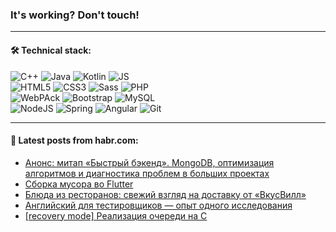 ### It's working? Don't touch!

---

#### 🛠️ Technical stack:

![C++](https://img.shields.io/badge/C++-informational?logo=c%2B%2B&style=flat&logoColor=white&color=9C033A)
![Java](https://img.shields.io/badge/Java-informational?logo=java&style=flat&logoColor=white&color=007396)
![Kotlin](https://img.shields.io/badge/Kotlin-informational?logo=Kotlin&style=flat&logoColor=white&color=0095D5)
![JS](https://img.shields.io/badge/JS-informational?logo=javaScript&style=flat&logoColor=black&color=F7Df1E) <br>
![HTML5](https://img.shields.io/badge/HTML5-informational?logo=html5&style=flat&logoColor=white&color=E34F26)
![CSS3](https://img.shields.io/badge/CSS3-informational?logo=css3&style=flat&logoColor=white&color=157286)
![Sass](https://img.shields.io/badge/Saas-informational?logo=sass&style=flat&logoColor=white&color=hotpink)
![PHP](https://img.shields.io/badge/PHP-informational?logo=php&style=flat&logoColor=white&color=777BB4) <br>
![WebPAck](https://img.shields.io/badge/WebPack-informational?logo=webPack&style=flat&logoColor=white&color=FF6F00)
![Bootstrap](https://img.shields.io/badge/Bootstrap-informational?logo=Bootstrap&style=flat&logoColor=white&color=7952B3)
![MySQL](https://img.shields.io/badge/MySQL-informational?logo=MySQL&style=flat&logoColor=white&color=00f) <br>
![NodeJS](https://img.shields.io/badge/NodeJS-informational?logo=node.js&style=flat&logoColor=white&color=43853D)
![Spring](https://img.shields.io/badge/Spring-informational?logo=Spring&style=flat&logoColor=white&color=0A9EDC)
![Angular](https://img.shields.io/badge/Vue-informational?logo=vue.js&style=flat&logoColor=white&color=red)
![Git](https://img.shields.io/badge/Git-informational?logo=git&style=flat&logoColor=white&color=darkorange)

___

#### 💬 Latest posts from habr.com:

<!-- BLOG-POST-LIST:START -->
- [Анонс: митап «Быстрый бэкенд». MongoDB, оптимизация алгоритмов и диагностика проблем в больших проектах](https://habr.com/ru/post/668598/?utm_source=habrahabr&utm_medium=rss&utm_campaign=668598)
- [Сборка мусора во Flutter](https://habr.com/ru/post/668600/?utm_source=habrahabr&utm_medium=rss&utm_campaign=668600)
- [Блюда из ресторанов: свежий взгляд на доставку от «ВкусВилл»](https://habr.com/ru/post/668594/?utm_source=habrahabr&utm_medium=rss&utm_campaign=668594)
- [Английский для тестировщиков — опыт одного исследования](https://habr.com/ru/post/668586/?utm_source=habrahabr&utm_medium=rss&utm_campaign=668586)
- [[recovery mode] Реализация очереди на C](https://habr.com/ru/post/668580/?utm_source=habrahabr&utm_medium=rss&utm_campaign=668580)
<!-- BLOG-POST-LIST:END -->
